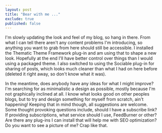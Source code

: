```yaml
---
layout: post
title: "Bear with me ..."
exclude: true
published: false
---
```


I'm slowly updating the look and feel of my blog, so hang in there. From what I can tell there aren't any content problems I'm introducing, so anything you want to grab from here should still be accessible. I installed the Thematic Theme Framework plug-in and am using that to shape a new look. Hopefully at the end I'll have better control over things than I would using a packaged theme. I also switched to using the Sociable plug-in for sharing of posts, which looks much cleaner than what I had on here before (deleted it right away, so don't know what it was).

In the meantime, does anybody have any ideas for what I might improve? I'm searching for as minimalistic a design as possible, mostly because I'm not graphically inclined at all. I know what looks good on other peoples blogs, but to try and design something for myself from scratch, ain't happening! Keeping that in mind though, all suggestions are welcome. Some thought provoking questions include, should I have a subscribe link? If providing subscriptions, what service should I use, FeedBurner or other? Are there any plug-ins I can install that will help me with SEO optimization? Do you want to see a picture of me? Crap like that.